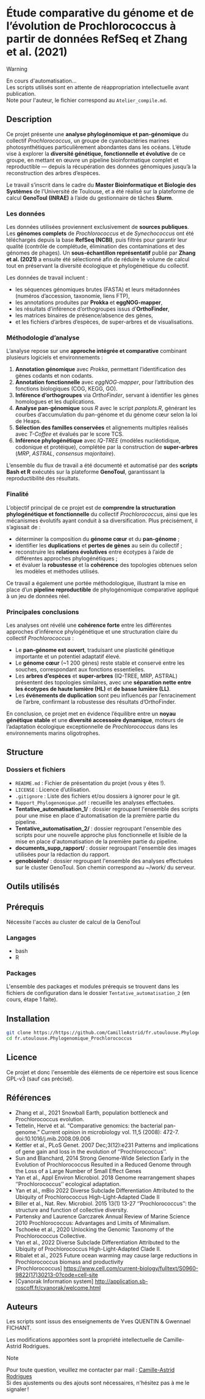 # Étude comparative du génome et de l’évolution de Prochlorococcus à partir de données RefSeq et Zhang et al. (2021)

>[!WARNING]
>En cours d'automatisation...   
>Les scripts utilisés sont en attente de réappropriation intellectuelle avant publication.   
>Note pour l'auteur, le fichier correspond au `Atelier_compile.md`.

## Description

Ce projet présente une **analyse phylogénomique et pan-génomique** du collectif *Prochlorococcus*, un groupe de cyanobactéries marines photosynthétiques particulièrement abondantes dans les océans.
L’étude vise à explorer la **diversité génétique, fonctionnelle et évolutive** de ce groupe, en mettant en œuvre un pipeline bioinformatique complet et reproductible — depuis la récupération des données génomiques jusqu’à la reconstruction des arbres d’espèces.

Le travail s’inscrit dans le cadre du **Master Bioinformatique et Biologie des Systèmes** de l’Université de Toulouse, et a été réalisé sur la plateforme de calcul **GenoToul (INRAE)** à l’aide du gestionnaire de tâches **Slurm**.

### Les données

Les données utilisées proviennent exclusivement de **sources publiques**.
Les **génomes complets** de *Prochlorococcus* et de *Synechococcus* ont été téléchargés depuis la base **RefSeq (NCBI)**, puis filtrés pour garantir leur qualité (contrôle de complétude, élimination des contaminations et des génomes de phages).
Un **sous-échantillon représentatif** publié par **Zhang et al. (2021)** a ensuite été sélectionné afin de réduire le volume de calcul tout en préservant la diversité écologique et phylogénétique du collectif.

Les données de travail incluent :

* les séquences génomiques brutes (FASTA) et leurs métadonnées (numéros d’accession, taxonomie, liens FTP),
* les annotations produites par **Prokka** et **eggNOG-mapper**,
* les résultats d’inférence d’orthogroupes issus d’**OrthoFinder**,
* les matrices binaires de présence/absence des gènes,
* et les fichiers d’arbres d’espèces, de super-arbres et de visualisations.

### Méthodologie d’analyse

L’analyse repose sur une **approche intégrée et comparative** combinant plusieurs logiciels et environnements :

1. **Annotation génomique** avec *Prokka*, permettant l’identification des gènes codants et non codants.
2. **Annotation fonctionnelle** avec *eggNOG-mapper*, pour l’attribution des fonctions biologiques (COG, KEGG, GO).
3. **Inférence d’orthogroupes** via *OrthoFinder*, servant à identifier les gènes homologues et les duplications.
4. **Analyse pan-génomique** sous *R* avec le script *panplots.R*, générant les courbes d’accumulation du pan-génome et du génome cœur selon la loi de Heaps.
5. **Sélection des familles conservées** et alignements multiples réalisés avec *T-Coffee* et évalués par le score TCS.
6. **Inférence phylogénétique** avec *IQ-TREE* (modèles nucléotidique, codonique et protéique), complétée par la construction de **super-arbres** (*MRP*, *ASTRAL*, *consensus majoritaire*).

L’ensemble du flux de travail a été documenté et automatisé par des **scripts Bash et R** exécutés sur la plateforme **GenoToul**, garantissant la reproductibilité des résultats.

### Finalité

L’objectif principal de ce projet est de **comprendre la structuration phylogénétique et fonctionnelle** du collectif *Prochlorococcus*, ainsi que les mécanismes évolutifs ayant conduit à sa diversification.
Plus précisément, il s’agissait de :

* déterminer la composition du **génome cœur** et du **pan-génome** ;
* identifier les **duplications** et **pertes de gènes** au sein du collectif ;
* reconstruire les **relations évolutives** entre écotypes à l’aide de différentes approches phylogénétiques ;
* et évaluer la **robustesse** et la **cohérence** des topologies obtenues selon les modèles et méthodes utilisés.

Ce travail a également une portée méthodologique, illustrant la mise en place d’un **pipeline reproductible** de phylogénomique comparative appliqué à un jeu de données réel.

### Principales conclusions

Les analyses ont révélé une **cohérence forte** entre les différentes approches d’inférence phylogénétique et une structuration claire du collectif *Prochlorococcus* :

* Le **pan-génome est ouvert**, traduisant une plasticité génétique importante et un potentiel adaptatif élevé.
* Le **génome cœur** (~1 200 gènes) reste stable et conservé entre les souches, correspondant aux fonctions essentielles.
* Les **arbres d’espèces** et **super-arbres** (IQ-TREE, MRP, ASTRAL) présentent des topologies similaires, avec une **séparation nette entre les écotypes de haute lumière (HL)** et **de basse lumière (LL)**.
* Les **événements de duplication** sont peu influencés par l’enracinement de l’arbre, confirmant la robustesse des résultats d’OrthoFinder.

En conclusion, ce projet met en évidence l’équilibre entre un **noyau génétique stable** et une **diversité accessoire dynamique**, moteurs de l’adaptation écologique exceptionnelle de *Prochlorococcus* dans les environnements marins oligotrophes.

## Structure

### Dossiers et fichiers
* `README.md` : Fichier de présentation du projet (vous y êtes !).
* `LICENSE` : Licence d’utilisation.
* `.gitignore` : Liste des fichiers et/ou dossiers à ignorer pour le git.
* `Rapport_Phylogenomique.pdf` : recueille les analyses effectuées.
* **Tentative_automatisation_1/** : dossier regroupant l'ensemble des scripts pour une mise en place d'automatisation de la première partie du pipeline.
* **Tentative_automatisation_2/** : dossier regroupant l'ensemble des scripts pour une nouvelle approche plus fonctionnelle et lisible de la mise en place d'automatisation de la première partie du pipeline.
* **documents_supp_rapport/** : dossier regroupant l'ensemble des images utilisées pour la rédaction du rapport.
* **genobioinfo/** : dossier regroupant l'ensemble des analyses effectuées sur le cluster GenoToul. Son chemin correspond au ~/work/ du serveur.


## Outils utilisés

## Prérequis

Nécessite l'accès au cluster de calcul de la GenoToul

### Langages
* bash
* R

### Packages
L'ensemble des packages et modules prérequis se trouvent dans les fichiers de configuration dans le dossier `Tentative_automatisation_2` (en cours, étape 1 faite).

## Installation

```bash
git clone https://https://github.com/CamilleAstrid/fr.utoulouse.Phylogenomique_Prochlorococcus.git
cd fr.utoulouse.Phylogenomique_Prochlorococcus
```

## Licence
Ce projet et donc l'ensemble des éléments de ce répertoire est sous licence GPL-v3 (sauf cas précisé).

## Références
* Zhang et al., 2021 Snowball Earth, population bottleneck and Prochlorococcus evolution.
* Tettelin, Hervé et al. “Comparative genomics: the bacterial pan-genome.” Current opinion in microbiology vol. 11,5 (2008): 472-7. doi:10.1016/j.mib.2008.09.006
* Kettler et al., PLoS Genet. 2007 Dec;3(12):e231 Patterns and implications of gene gain and loss in the evolution of ‘’Prochlorococcus’’.
* Sun and Blanchard, 2014 Strong Genome-Wide Selection Early in the Evolution of Prochlorococcus Resulted in a Reduced Genome through the Loss of a Large Number of Small Effect Genes
* Yan et al., Appl Environ Microbiol. 2018 Genome rearrangement shapes ‘’Prochlorococcus’’ ecological adaptation.
* Yan et al., mBio 2022 Diverse Subclade Differentiation Attributed to the Ubiquity of Prochlorococcus High-Light-Adapted Clade II
* Biller et al., Nat. Rev. Microbiol. 2015 13(1) 13-27 ‘’Prochlorococcus’’: the structure and function of collective diversity.
* Partensky and Laurence Garczarek Annual Review of Marine Science 2010 Prochlorococcus: Advantages and Limits of Minimalism.
* Tschoeke et al., 2020 Unlocking the Genomic Taxonomy of the Prochlorococcus Collective.
* Yan et al., 2022 Diverse Subclade Differentiation Attributed to the Ubiquity of Prochlorococcus High-Light-Adapted Clade II.
* Ribalet et al., 2025 Future ocean warming may cause large reductions in Prochlorococcus biomass and productivity
* [Prochlorococcus] https://www.cell.com/current-biology/fulltext/S0960-9822(17)30213-0?code=cell-site
* [Cyanorak Information system] http://application.sb-roscoff.fr/cyanorak/welcome.html

## Auteurs

Les scripts sont issus des enseignements de Yves QUENTIN & Gwennael FICHANT.

Les modifications apportées sont la propriété intellectuelle de Camille-Astrid Rodrigues.

>[!NOTE]
>Pour toute question, veuillez me contacter par mail : [Camille-Astrid Rodrigues](mailto:camilleastrid.cr@gmail.com)   
>Si des ajustements ou des ajouts sont nécessaires, n'hésitez pas à me le signaler !
